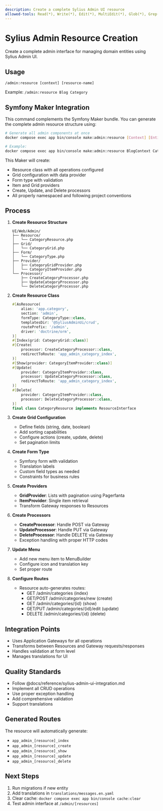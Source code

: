 ```yaml
---
description: Create a complete Sylius Admin UI resource
allowed-tools: Read(*), Write(*), Edit(*), MultiEdit(*), Glob(*), Grep(*), Bash(*), TodoWrite
---
```


# Sylius Admin Resource Creation

Create a complete admin interface for managing domain entities using Sylius Admin UI.

## Usage
`/admin:resource [context] [resource-name]`

Example: `/admin:resource Blog Category`


## Symfony Maker Integration

This command complements the Symfony Maker bundle. You can generate the complete admin resource structure using:

```bash
# Generate all admin components at once
docker compose exec app bin/console make:admin:resource [Context] [Entity]

# Example:
docker compose exec app bin/console make:admin:resource BlogContext Category
```

This Maker will create:
- Resource class with all operations configured
- Grid configuration with data provider
- Form type with validation
- Item and Grid providers
- Create, Update, and Delete processors
- All properly namespaced and following project conventions

## Process

1. **Create Resource Structure**
   ```
   UI/Web/Admin/
   ├── Resource/
   │   └── CategoryResource.php
   ├── Grid/
   │   └── CategoryGrid.php
   ├── Form/
   │   └── CategoryType.php
   ├── Provider/
   │   ├── CategoryGridProvider.php
   │   └── CategoryItemProvider.php
   └── Processor/
       ├── CreateCategoryProcessor.php
       ├── UpdateCategoryProcessor.php
       └── DeleteCategoryProcessor.php
   ```

2. **Create Resource Class**
   ```php
   #[AsResource(
       alias: 'app.category',
       section: 'admin',
       formType: CategoryType::class,
       templatesDir: '@SyliusAdminUi/crud',
       routePrefix: '/admin',
       driver: 'doctrine/orm',
   )]
   #[Index(grid: CategoryGrid::class)]
   #[Create(
       processor: CreateCategoryProcessor::class,
       redirectToRoute: 'app_admin_category_index',
   )]
   #[Show(provider: CategoryItemProvider::class)]
   #[Update(
       provider: CategoryItemProvider::class,
       processor: UpdateCategoryProcessor::class,
       redirectToRoute: 'app_admin_category_index',
   )]
   #[Delete(
       provider: CategoryItemProvider::class,
       processor: DeleteCategoryProcessor::class,
   )]
   final class CategoryResource implements ResourceInterface
   ```

3. **Create Grid Configuration**
   - Define fields (string, date, boolean)
   - Add sorting capabilities
   - Configure actions (create, update, delete)
   - Set pagination limits

4. **Create Form Type**
   - Symfony form with validation
   - Translation labels
   - Custom field types as needed
   - Constraints for business rules

5. **Create Providers**
   - **GridProvider**: Lists with pagination using Pagerfanta
   - **ItemProvider**: Single item retrieval
   - Transform Gateway responses to Resources

6. **Create Processors**
   - **CreateProcessor**: Handle POST via Gateway
   - **UpdateProcessor**: Handle PUT via Gateway
   - **DeleteProcessor**: Handle DELETE via Gateway
   - Exception handling with proper HTTP codes

7. **Update Menu**
   - Add new menu item to MenuBuilder
   - Configure icon and translation key
   - Set proper route

8. **Configure Routes**
   - Resource auto-generates routes:
     - GET /admin/categories (index)
     - GET/POST /admin/categories/new (create)
     - GET /admin/categories/{id} (show)
     - GET/PUT /admin/categories/{id}/edit (update)
     - DELETE /admin/categories/{id} (delete)

## Integration Points
- Uses Application Gateways for all operations
- Transforms between Resources and Gateway requests/responses
- Handles validation at form level
- Manages translations for UI

## Quality Standards
- Follow @docs/reference/sylius-admin-ui-integration.md
- Implement all CRUD operations
- Use proper exception handling
- Add comprehensive validation
- Support translations

## Generated Routes
The resource will automatically generate:
- `app_admin_[resource]_index`
- `app_admin_[resource]_create`
- `app_admin_[resource]_show`
- `app_admin_[resource]_update`
- `app_admin_[resource]_delete`

## Next Steps
1. Run migrations if new entity
2. Add translations in `translations/messages.en.yaml`
3. Clear cache: `docker compose exec app bin/console cache:clear`
4. Test admin interface at `/admin/[resources]`
